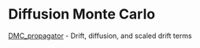 
# Diffusion Monte Carlo



[DMC_propagator](DMC_propagator.ipynb) - Drift, diffusion, and scaled drift terms
